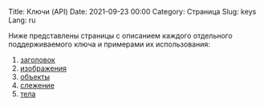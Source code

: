 Title: Ключи (API)
Date: 2021-09-23 00:00
Category: Страница
Slug: keys
Lang: ru

Ниже представлены страницы с описанием каждого отдельного поддерживаемого ключа
и примерами их использования:

1. [заголовок][title]
1. [изображения][images]
1. [объекты][objects]
1. [слежение][tracking]
1. [тела][bodies]

[bodies]: bodies.html
[images]: images.html
[objects]: objects.html
[title]: title.html
[tracking]: tracking.html
